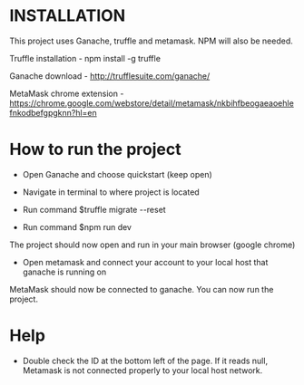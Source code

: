 # INSTALLATION
This project uses Ganache, truffle and metamask. NPM will also be needed.

Truffle installation - npm install -g truffle

Ganache download - http://trufflesuite.com/ganache/

MetaMask chrome extension - https://chrome.google.com/webstore/detail/metamask/nkbihfbeogaeaoehlefnkodbefgpgknn?hl=en 


# How to run the project

- Open Ganache and choose quickstart (keep open)

- Navigate in terminal to where project is located

- Run command $truffle migrate --reset 

- Run command $npm run dev 

The project should now open and run in your main browser (google chrome)

- Open metamask and connect your account to your local host that ganache is running on 

MetaMask should now be connected to ganache. You can now run the project.

# Help
- Double check the ID at the bottom left of the page. If it reads null, Metamask is not connected properly to your local host network.